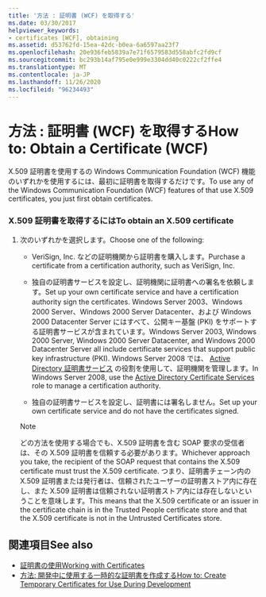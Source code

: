 ```yaml
---
title: '方法 : 証明書 (WCF) を取得する'
ms.date: 03/30/2017
helpviewer_keywords:
- certificates [WCF], obtaining
ms.assetid: d53762fd-15ea-42dc-b0ea-6a6597aa23f7
ms.openlocfilehash: 20e936feb5839a7e71f6579583d558abfc2fd9cf
ms.sourcegitcommit: bc293b14af795e0e999e3304dd40c0222cf2ffe4
ms.translationtype: MT
ms.contentlocale: ja-JP
ms.lasthandoff: 11/26/2020
ms.locfileid: "96234493"
---
```

# <a name="how-to-obtain-a-certificate-wcf"></a><span data-ttu-id="f5b89-102">方法 : 証明書 (WCF) を取得する</span><span class="sxs-lookup"><span data-stu-id="f5b89-102">How to: Obtain a Certificate (WCF)</span></span>

<span data-ttu-id="f5b89-103">X.509 証明書を使用するの Windows Communication Foundation (WCF) 機能のいずれかを使用するには、最初に証明書を取得するだけです。</span><span class="sxs-lookup"><span data-stu-id="f5b89-103">To use any of the Windows Communication Foundation (WCF) features of that use X.509 certificates, you just first obtain certificates.</span></span>  
  
### <a name="to-obtain-an-x509-certificate"></a><span data-ttu-id="f5b89-104">X.509 証明書を取得するには</span><span class="sxs-lookup"><span data-stu-id="f5b89-104">To obtain an X.509 certificate</span></span>  
  
1. <span data-ttu-id="f5b89-105">次のいずれかを選択します。</span><span class="sxs-lookup"><span data-stu-id="f5b89-105">Choose one of the following:</span></span>  
  
    - <span data-ttu-id="f5b89-106">VeriSign, Inc. などの証明機関から証明書を購入します。</span><span class="sxs-lookup"><span data-stu-id="f5b89-106">Purchase a certificate from a certification authority, such as VeriSign, Inc.</span></span>  
  
    - <span data-ttu-id="f5b89-107">独自の証明書サービスを設定し、証明機関に証明書への署名を依頼します。</span><span class="sxs-lookup"><span data-stu-id="f5b89-107">Set up your own certificate service and have a certification authority sign the certificates.</span></span> <span data-ttu-id="f5b89-108">Windows Server 2003、Windows 2000 Server、Windows 2000 Server Datacenter、および Windows 2000 Datacenter Server にはすべて、公開キー基盤 (PKI) をサポートする証明書サービスが含まれています。</span><span class="sxs-lookup"><span data-stu-id="f5b89-108">Windows Server 2003, Windows 2000 Server, Windows 2000 Server Datacenter, and Windows 2000 Datacenter Server all include certificate services that support public key infrastructure (PKI).</span></span> <span data-ttu-id="f5b89-109">Windows Server 2008 では、 [Active Directory 証明書サービス](/previous-versions/windows/it-pro/windows-server-2008-R2-and-2008/cc731564(v=ws.10)) の役割を使用して、証明機関を管理します。</span><span class="sxs-lookup"><span data-stu-id="f5b89-109">In Windows Server 2008, use the [Active Directory Certificate Services](/previous-versions/windows/it-pro/windows-server-2008-R2-and-2008/cc731564(v=ws.10)) role to manage a certification authority.</span></span>  
  
    - <span data-ttu-id="f5b89-110">独自の証明書サービスを設定し、証明書には署名しません。</span><span class="sxs-lookup"><span data-stu-id="f5b89-110">Set up your own certificate service and do not have the certificates signed.</span></span>  
  
    > [!NOTE]
    > <span data-ttu-id="f5b89-111">どの方法を使用する場合でも、X.509 証明書を含む SOAP 要求の受信者は、その X.509 証明書を信頼する必要があります。</span><span class="sxs-lookup"><span data-stu-id="f5b89-111">Whichever approach you take, the recipient of the SOAP request that contains the X.509 certificate must trust the X.509 certificate.</span></span> <span data-ttu-id="f5b89-112">つまり、証明書チェーン内の X.509 証明書または発行者は、信頼されたユーザーの証明書ストア内に存在し、また X.509 証明書は信頼されない証明書ストア内には存在しないということを意味します。</span><span class="sxs-lookup"><span data-stu-id="f5b89-112">This means that the X.509 certificate or an issuer in the certificate chain is in the Trusted People certificate store and that the X.509 certificate is not in the Untrusted Certificates store.</span></span>  
  
## <a name="see-also"></a><span data-ttu-id="f5b89-113">関連項目</span><span class="sxs-lookup"><span data-stu-id="f5b89-113">See also</span></span>

- [<span data-ttu-id="f5b89-114">証明書の使用</span><span class="sxs-lookup"><span data-stu-id="f5b89-114">Working with Certificates</span></span>](working-with-certificates.md)
- [<span data-ttu-id="f5b89-115">方法: 開発中に使用する一時的な証明書を作成する</span><span class="sxs-lookup"><span data-stu-id="f5b89-115">How to: Create Temporary Certificates for Use During Development</span></span>](how-to-create-temporary-certificates-for-use-during-development.md)

